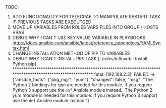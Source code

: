TODO:

1. ADD FUNCTIONALITY FOR TELEGRAF TO MANIPULATE RESTART TASK IF PREVIOUS TASKS ARE EXECUTGED
2. MOVE UP VARIABLES FROM ROLES VARS FILES INTO GROUP / HOSTS VRAS
3. DEBUG WHY I CAN'T USE KEY:VALUE VARIABLE IN PLAYBOOKS: https://docs.ansible.com/ansible/latest/reference_appendices/YAMLSyntax.html
4. CHANGE INSTALLATION METHOD OF PIP TO VARIABLES
5. DEBUG WHY I CAN'T INSTALL PIP:
TASK [../roles/influxdb : Install Python pip] *********************************************************************************************************
fatal: [192.168.2.3]: FAILED! => {"ansible_facts": {"pkg_mgr": "yum"}, "changed": false, "msg": "The Python 2 bindings for rpm are needed for this module. If you require Python 3 support use the `dnf` Ansible module instead.. The Python 2 yum module is needed for this module. If you require Python 3 support use the `dnf` Ansible module instead."}

